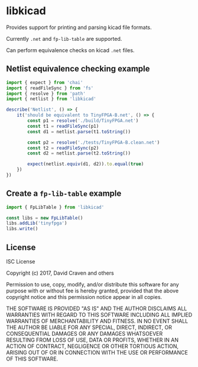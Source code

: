 # libkicad

Provides support for printing and parsing kicad file formats.

Currently `.net` and `fp-lib-table` are supported.

Can perform equivalence checks on kicad `.net` files.

## Netlist equivalence checking example
```ts
import { expect } from 'chai'
import { readFileSync } from 'fs'
import { resolve } from 'path'
import { netlist } from 'libkicad'

describe('Netlist', () => {
    it('should be equivalent to TinyFPGA-B.net', () => {
        const p1 = resolve('./build/TinyFPGA.net')
        const t1 = readFileSync(p1)
        const d1 = netlist.parse(t1.toString())

        const p2 = resolve('./tests/TinyFPGA-B.clean.net')
        const t2 = readFileSync(p2)
        const d2 = netlist.parse(t2.toString())

        expect(netlist.equiv(d1, d2)).to.equal(true)
    })
})
```

## Create a `fp-lib-table` example
```ts
import { FpLibTable } from 'libkicad'

const libs = new FpLibTable()
libs.addLib('tinyfpga')
libs.write()
```

## License
ISC License

Copyright (c) 2017, David Craven and others

Permission to use, copy, modify, and/or distribute this software for any
purpose with or without fee is hereby granted, provided that the above
copyright notice and this permission notice appear in all copies.

THE SOFTWARE IS PROVIDED "AS IS" AND THE AUTHOR DISCLAIMS ALL WARRANTIES WITH
REGARD TO THIS SOFTWARE INCLUDING ALL IMPLIED WARRANTIES OF MERCHANTABILITY
AND FITNESS. IN NO EVENT SHALL THE AUTHOR BE LIABLE FOR ANY SPECIAL, DIRECT,
INDIRECT, OR CONSEQUENTIAL DAMAGES OR ANY DAMAGES WHATSOEVER RESULTING FROM
LOSS OF USE, DATA OR PROFITS, WHETHER IN AN ACTION OF CONTRACT, NEGLIGENCE
OR OTHER TORTIOUS ACTION, ARISING OUT OF OR IN CONNECTION WITH THE USE OR
PERFORMANCE OF THIS SOFTWARE.
